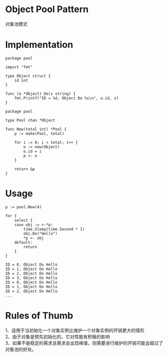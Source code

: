 # Object Pool Pattern

对象池模式

# Implementation

```
package pool

import "fmt"

type Object struct {
	id int
}

func (o *Object) Do(s string) {
	fmt.Printf("ID = %d, Object Do %s\n", o.id, s)
}
```

```
package pool

type Pool chan *Object

func New(total int) *Pool {
	p := make(Pool, total)

	for i := 0; i < total; i++ {
		o := new(Object)
		o.id = i
		p <- o
	}

	return &p
}
```

# Usage

```
p := pool.New(4)

for {
    select {
    case obj := <-*p:
        time.Sleep(time.Second * 1)
        obj.Do("Hello")
        *p <- obj
    default:
        return
    }
}
```

```
ID = 0, Object Do Hello
ID = 1, Object Do Hello
ID = 2, Object Do Hello
ID = 3, Object Do Hello
ID = 0, Object Do Hello
ID = 1, Object Do Hello
ID = 2, Object Do Hello
...
```

# Rules of Thumb

1、适用于当初始化一个对象实例比维护一个对象实例的开销更大的情形  
2、由于对象是预先初始化的，它对性能有积极的影响  
3、如果不是稳定的需求且需求会出现峰值，则需要进行维护的开销可能会超过了对象池的好处。